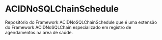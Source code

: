 # ACIDNoSQLChainSchedule
Repositório do Framework ACIDNoSQLChainSchedule que é uma extensão do Framework ACIDNoSQLChain especializado em registro de agendamentos na área de saúde.

